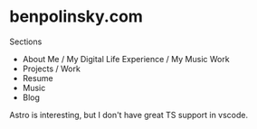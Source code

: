 # benpolinsky.com

Sections

- About Me / My Digital Life Experience / My Music Work
- Projects / Work
- Resume
- Music
- Blog

Astro is interesting, but I don't have great TS support in vscode. 